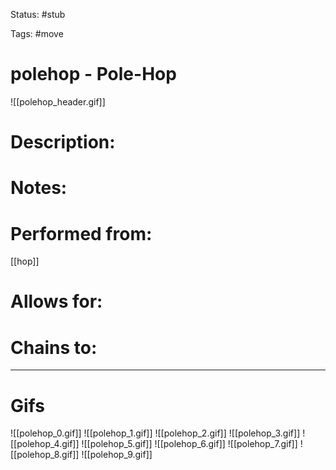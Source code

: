 Status: #stub

Tags: #move

# polehop - Pole-Hop
![[polehop_header.gif]]
# Description:


# Notes:


# Performed from:
[[hop]]

# Allows for:


# Chains to:


___
# Gifs
![[polehop_0.gif]]
![[polehop_1.gif]]
![[polehop_2.gif]]
![[polehop_3.gif]]
![[polehop_4.gif]]
![[polehop_5.gif]]
![[polehop_6.gif]]
![[polehop_7.gif]]
![[polehop_8.gif]]
![[polehop_9.gif]]